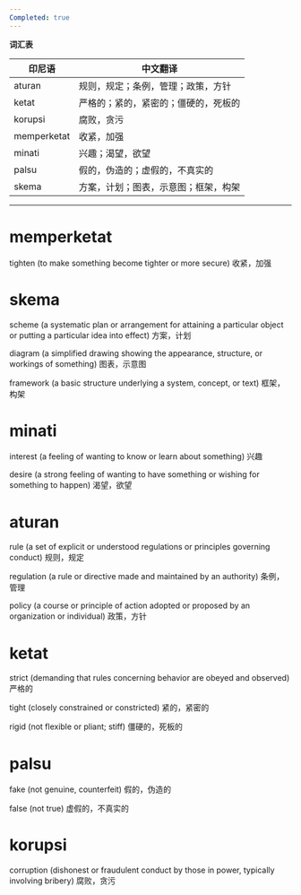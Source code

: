 ```yaml
---
Completed: true
---
```


**词汇表**

| 印尼语 | 中文翻译 |
|--------|----------|
| aturan | 规则，规定；条例，管理；政策，方针 |
| ketat | 严格的；紧的，紧密的；僵硬的，死板的 |
| korupsi | 腐败，贪污 |
| memperketat | 收紧，加强 |
| minati | 兴趣；渴望，欲望 |
| palsu | 假的，伪造的；虚假的，不真实的 |
| skema | 方案，计划；图表，示意图；框架，构架 |

---

# memperketat

tighten (to make something become tighter or more secure)
收紧，加强

# skema

scheme (a systematic plan or arrangement for attaining a particular object or putting a particular idea into effect)
方案，计划

diagram (a simplified drawing showing the appearance, structure, or workings of something)
图表，示意图

framework (a basic structure underlying a system, concept, or text)
框架，构架

# minati

interest (a feeling of wanting to know or learn about something)
兴趣

desire (a strong feeling of wanting to have something or wishing for something to happen)
渴望，欲望

# aturan

rule (a set of explicit or understood regulations or principles governing conduct)
规则，规定

regulation (a rule or directive made and maintained by an authority)
条例，管理

policy (a course or principle of action adopted or proposed by an organization or individual)
政策，方针

# ketat

strict (demanding that rules concerning behavior are obeyed and observed)
严格的

tight (closely constrained or constricted)
紧的，紧密的

rigid (not flexible or pliant; stiff)
僵硬的，死板的

# palsu

fake (not genuine, counterfeit)
假的，伪造的

false (not true)
虚假的，不真实的

# korupsi

corruption (dishonest or fraudulent conduct by those in power, typically involving bribery)
腐败，贪污
